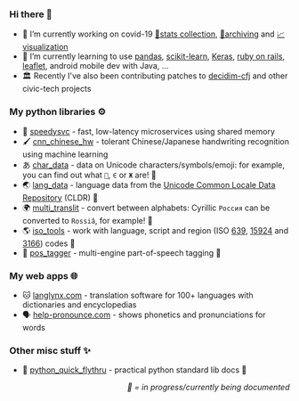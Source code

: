### Hi there 👋

- 🔭 I’m currently working on covid-19 [🔢stats collection](https://github.com/mcyph/world_subnational_covid_crawler), [💾archiving](https://github.com/mcyph/global_subnational_covid_data) and [📈visualization](https://covid-19-au.com/)
- 🌱 I’m currently learning to use [pandas](https://pandas.pydata.org/), [scikit-learn](https://scikit-learn.org/), [Keras](https://keras.io/), [ruby on rails](https://rubyonrails.org/), [leaflet](https://leafletjs.com/), android mobile dev with Java, ...
- 🏛️ Recently I've also been contributing patches to [decidim-cfj](https://github.com/codeforjapan/decidim-cfj) and other civic-tech projects

### My python libraries ⚙️
- 🐇 [speedysvc](https://github.com/mcyph/speedysvc) - fast, low-latency microservices using shared memory
- 🖌️ [cnn_chinese_hw](https://github.com/mcyph/cnn_chinese_hw) - tolerant Chinese/Japanese handwriting recognition using machine learning
- あ [char_data](https://github.com/mcyph/char_data) - data on Unicode characters/symbols/emoji: for example, you can find out what `🤖`, `∈` or `Ж` are! 🚧
- 🌏 [lang_data](https://github.com/mcyph/lang_data) - language data from the [Unicode Common Locale Data Repository](http://cldr.unicode.org/) (CLDR) 🚧
- 🌍 [multi_translit](https://github.com/mcyph/multi_translit) - convert between alphabets: Cyrillic `Россия` can be converted to `Rossiâ`, for example! 🚧
- 🌎 [iso_tools](https://github.com/mcyph/iso_tools) - work with language, script and region (ISO [639](https://en.wikipedia.org/wiki/ISO_639), [15924](https://en.wikipedia.org/wiki/ISO_15924) and [3166](https://en.wikipedia.org/wiki/ISO_3166)) codes 🚧
- 📙 [pos_tagger](https://github.com/mcyph/pos_tagger) - multi-engine part-of-speech tagging 🚧

### My web apps 🌐

- 🐱 [langlynx.com](https://langlynx.com) - translation software for 100+ languages with dictionaries and encyclopedias
- 🗣 [help-pronounce.com](https://github.com/mcyph/help_pronounce) - shows phonetics and pronunciations for words

### Other misc stuff ✨

- 🐍 [python_quick_flythru](https://github.com/mcyph/python_quick_flythru) - practical python standard lib docs 🚧

<p align="right"><i>🚧 = in progress/currently being documented</i></p>

<!--
**mcyph/mcyph** is a ✨ _special_ ✨ repository because its `README.md` (this file) appears on your GitHub profile.

Here are some ideas to get you started:

- 🔭 I’m currently working on ...
- 🌱 I’m currently learning ...
- 👯 I’m looking to collaborate on ...
- 🤔 I’m looking for help with ...
- 💬 Ask me about ...
- 📫 How to reach me: ...
- 😄 Pronouns: ...
- ⚡ Fun fact: ...
-->
